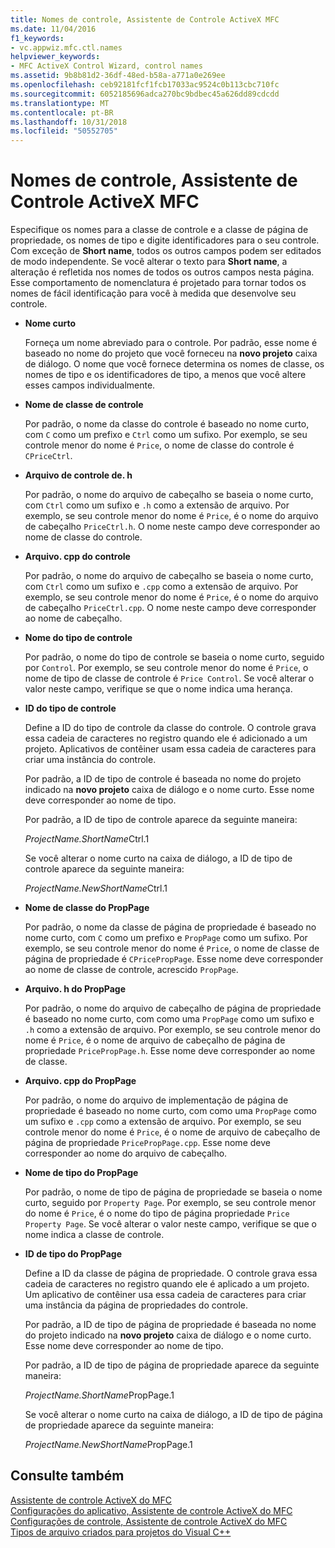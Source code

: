 ```yaml
---
title: Nomes de controle, Assistente de Controle ActiveX MFC
ms.date: 11/04/2016
f1_keywords:
- vc.appwiz.mfc.ctl.names
helpviewer_keywords:
- MFC ActiveX Control Wizard, control names
ms.assetid: 9b8b81d2-36df-48ed-b58a-a771a0e269ee
ms.openlocfilehash: ceb92181fcf1fcb17033ac9524c0b113cbc710fc
ms.sourcegitcommit: 6052185696adca270bc9bdbec45a626dd89cdcdd
ms.translationtype: MT
ms.contentlocale: pt-BR
ms.lasthandoff: 10/31/2018
ms.locfileid: "50552705"
---
```

# <a name="control-names-mfc-activex-control-wizard"></a>Nomes de controle, Assistente de Controle ActiveX MFC

Especifique os nomes para a classe de controle e a classe de página de propriedade, os nomes de tipo e digite identificadores para o seu controle. Com exceção de **Short name**, todos os outros campos podem ser editados de modo independente. Se você alterar o texto para **Short name**, a alteração é refletida nos nomes de todos os outros campos nesta página. Esse comportamento de nomenclatura é projetado para tornar todos os nomes de fácil identificação para você à medida que desenvolve seu controle.

- **Nome curto**

   Forneça um nome abreviado para o controle. Por padrão, esse nome é baseado no nome do projeto que você forneceu na **novo projeto** caixa de diálogo. O nome que você fornece determina os nomes de classe, os nomes de tipo e os identificadores de tipo, a menos que você altere esses campos individualmente.

- **Nome de classe de controle**

   Por padrão, o nome da classe do controle é baseado no nome curto, com `C` como um prefixo e `Ctrl` como um sufixo. Por exemplo, se seu controle menor do nome é `Price`, o nome de classe do controle é `CPriceCtrl`.

- **Arquivo de controle de. h**

   Por padrão, o nome do arquivo de cabeçalho se baseia o nome curto, com `Ctrl` como um sufixo e `.h` como a extensão de arquivo. Por exemplo, se seu controle menor do nome é `Price`, é o nome do arquivo de cabeçalho `PriceCtrl.h`. O nome neste campo deve corresponder ao nome de classe do controle.

- **Arquivo. cpp do controle**

   Por padrão, o nome do arquivo de cabeçalho se baseia o nome curto, com `Ctrl` como um sufixo e `.cpp` como a extensão de arquivo. Por exemplo, se seu controle menor do nome é `Price`, é o nome do arquivo de cabeçalho `PriceCtrl.cpp`. O nome neste campo deve corresponder ao nome de cabeçalho.

- **Nome do tipo de controle**

   Por padrão, o nome do tipo de controle se baseia o nome curto, seguido por `Control`. Por exemplo, se seu controle menor do nome é `Price`, o nome de tipo de classe de controle é `Price Control`. Se você alterar o valor neste campo, verifique se que o nome indica uma herança.

- **ID do tipo de controle**

   Define a ID do tipo de controle da classe do controle. O controle grava essa cadeia de caracteres no registro quando ele é adicionado a um projeto. Aplicativos de contêiner usam essa cadeia de caracteres para criar uma instância do controle.

   Por padrão, a ID de tipo de controle é baseada no nome do projeto indicado na **novo projeto** caixa de diálogo e o nome curto. Esse nome deve corresponder ao nome de tipo.

   Por padrão, a ID de tipo de controle aparece da seguinte maneira:

   *ProjectName.ShortName*Ctrl.1

   Se você alterar o nome curto na caixa de diálogo, a ID de tipo de controle aparece da seguinte maneira:

   *ProjectName.NewShortName*Ctrl.1

- **Nome de classe do PropPage**

   Por padrão, o nome da classe de página de propriedade é baseado no nome curto, com `C` como um prefixo e `PropPage` como um sufixo. Por exemplo, se seu controle menor do nome é `Price`, o nome de classe de página de propriedade é `CPricePropPage`. Esse nome deve corresponder ao nome de classe de controle, acrescido `PropPage`.

- **Arquivo. h do PropPage**

   Por padrão, o nome do arquivo de cabeçalho de página de propriedade é baseado no nome curto, com como uma `PropPage` como um sufixo e `.h` como a extensão de arquivo. Por exemplo, se seu controle menor do nome é `Price`, é o nome de arquivo de cabeçalho de página de propriedade `PricePropPage.h`. Esse nome deve corresponder ao nome de classe.

- **Arquivo. cpp do PropPage**

   Por padrão, o nome do arquivo de implementação de página de propriedade é baseado no nome curto, com como uma `PropPage` como um sufixo e `.cpp` como a extensão de arquivo. Por exemplo, se seu controle menor do nome é `Price`, é o nome de arquivo de cabeçalho de página de propriedade `PricePropPage.cpp`. Esse nome deve corresponder ao nome do arquivo de cabeçalho.

- **Nome de tipo do PropPage**

   Por padrão, o nome de tipo de página de propriedade se baseia o nome curto, seguido por `Property Page`. Por exemplo, se seu controle menor do nome é `Price`, é o nome do tipo de página propriedade `Price Property Page`. Se você alterar o valor neste campo, verifique se que o nome indica a classe de controle.

- **ID de tipo do PropPage**

   Define a ID da classe de página de propriedade. O controle grava essa cadeia de caracteres no registro quando ele é aplicado a um projeto. Um aplicativo de contêiner usa essa cadeia de caracteres para criar uma instância da página de propriedades do controle.

   Por padrão, a ID de tipo de página de propriedade é baseada no nome do projeto indicado na **novo projeto** caixa de diálogo e o nome curto. Esse nome deve corresponder ao nome de tipo.

   Por padrão, a ID de tipo de página de propriedade aparece da seguinte maneira:

   *ProjectName.ShortName*PropPage.1

   Se você alterar o nome curto na caixa de diálogo, a ID de tipo de página de propriedade aparece da seguinte maneira:

   *ProjectName.NewShortName*PropPage.1

## <a name="see-also"></a>Consulte também

[Assistente de controle ActiveX do MFC](../../mfc/reference/mfc-activex-control-wizard.md)<br/>
[Configurações do aplicativo, Assistente de controle ActiveX do MFC](../../mfc/reference/application-settings-mfc-activex-control-wizard.md)<br/>
[Configurações de controle, Assistente de controle ActiveX do MFC](../../mfc/reference/control-settings-mfc-activex-control-wizard.md)<br/>
[Tipos de arquivo criados para projetos do Visual C++](../../ide/file-types-created-for-visual-cpp-projects.md)

